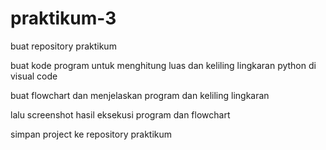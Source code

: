 # praktikum-3
<p>buat repository praktikum
<p>buat kode program untuk menghitung luas dan keliling lingkaran python di visual code
<p>buat flowchart dan menjelaskan program dan keliling lingkaran
<p>lalu screenshot hasil eksekusi program dan flowchart
<p>simpan project ke repository praktikum
